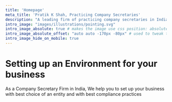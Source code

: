 ```yaml
---
title: 'Homepage'
meta_title: 'Pratik K Shah, Practicing Company Secretaries'
description: "A leading firm of practicing company secretaries in India"
intro_image: "images/illustrations/pointing.svg"
intro_image_absolute: true # makes the image use css position: absolute; so it looks "offset". It's a visual effect that might not always look good depending on the image you use.
intro_image_absolute_offset: "auto auto -170px -80px" # used to tweak the positioning of the absolute image if enabled above
intro_image_hide_on_mobile: true
---
```


# Setting up an Environment for your business

As a Company Secretary Firm in India, We help you to set up your business with best choice of an entity and with best compliance practices